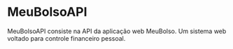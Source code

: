 # MeuBolsoAPI
MeuBolsoAPI consiste na API da aplicação web MeuBolso. Um sistema web voltado para controle financeiro pessoal.
